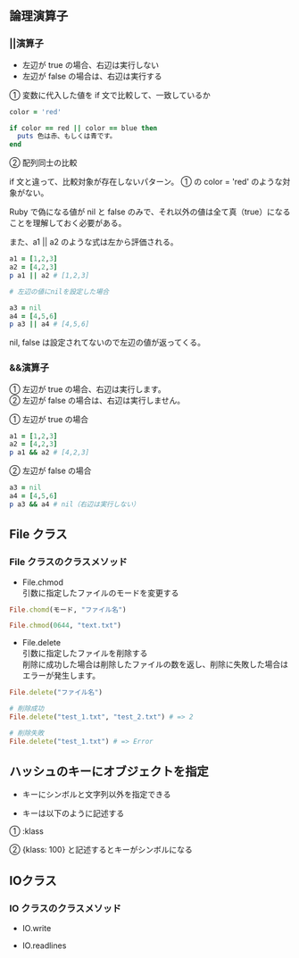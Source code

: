 ## 論理演算子

### ||演算子

- 左辺が true の場合、右辺は実行しない
- 左辺が false の場合は、右辺は実行する

① 変数に代入した値を if 文で比較して、一致しているか

```ruby
color = 'red'

if color == red || color == blue then
  puts 色は赤、もしくは青です。
end
```

② 配列同士の比較

if 文と違って、比較対象が存在しないパターン。
① の color = 'red' のような対象がない。

Ruby で偽になる値が nil と false のみで、それ以外の値は全て真（true）になることを理解しておく必要がある。

また、a1 || a2 のような式は左から評価される。

```ruby
a1 = [1,2,3]
a2 = [4,2,3]
p a1 || a2 # [1,2,3]

# 左辺の値にnilを設定した場合

a3 = nil
a4 = [4,5,6]
p a3 || a4 # [4,5,6]
```

nil, false は設定されてないので左辺の値が返ってくる。

### &&演算子

① 左辺が true の場合、右辺は実行します。  
② 左辺が false の場合は、右辺は実行しません。

① 左辺が true の場合

```ruby
a1 = [1,2,3]
a2 = [4,2,3]
p a1 && a2 # [4,2,3]
```

② 左辺が false の場合

```ruby
a3 = nil
a4 = [4,5,6]
p a3 && a4 # nil（右辺は実行しない）
```

## File クラス

### File クラスのクラスメソッド

- File.chmod  
  引数に指定したファイルのモードを変更する

```ruby
File.chomd(モード, "ファイル名")

File.chmod(0644, "text.txt")
```

- File.delete  
  引数に指定したファイルを削除する  
  削除に成功した場合は削除したファイルの数を返し、削除に失敗した場合はエラーが発生します。

```ruby
File.delete("ファイル名")

# 削除成功
File.delete("test_1.txt", "test_2.txt") # => 2

# 削除失敗
File.delete("test_1.txt") # => Error
```

## ハッシュのキーにオブジェクトを指定

- キーにシンボルと文字列以外を指定できる

- キーは以下のように記述する

① :klass

② {klass: 100} と記述するとキーがシンボルになる

## IOクラス

### IO クラスのクラスメソッド

- IO.write

- IO.readlines
